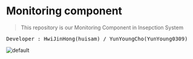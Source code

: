 # Monitoring component
>This repository is our Monitoring Component in Insepction System

<pre>Developer : HwiJinHong(huisam) / YunYoungCho(YunYoung0309)  </pre>
![default](https://user-images.githubusercontent.com/34855745/42612084-317e9eb8-85d4-11e8-9bb2-aa9a8e3d3e4d.png)
